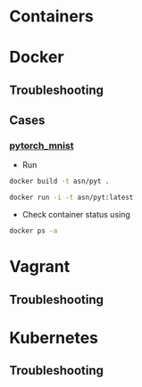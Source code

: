 # Containers

# Docker

## Troubleshooting

## Cases

### <ins>pytorch_mnist</ins>
- Run
```bash
docker build -t asn/pyt .

docker run -i -t asn/pyt:latest
```
- Check container status using
```bash
docker ps -a
```

# Vagrant

## Troubleshooting

# Kubernetes

## Troubleshooting
